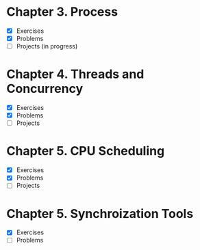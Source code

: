 # Chapter 3. Process

- [x] Exercises 
- [x] Problems 
- [ ] Projects (in progress)

# Chapter 4. Threads and Concurrency

- [x] Exercises 
- [x] Problems 
- [ ] Projects

# Chapter 5. CPU Scheduling

- [x] Exercises 
- [x] Problems 
- [ ] Projects

# Chapter 5. Synchroization Tools

- [x] Exercises 
- [ ] Problems 
